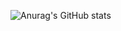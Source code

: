 ![Anurag's GitHub stats](https://github-readme-stats.vercel.app/api?username=DarkEyeBr&show_icons=true&theme=synthwave)
